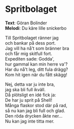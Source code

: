 # Spritbolaget

**Text**: Göran Bolinder  
**Melodi**: Du käre lille snickerbo

Till Spritbolaget ränner jag  
och bankar på dess port.  
Jag vill ha nå't som bränner bra  
och får mig skitfull fort.  
Expediten sade: Godda',  
hur gammal kan min herre va'?  
Har du nå't leg, ditt fula drägg?  
Kom hit igen när du fått skägg!

Nej, detta var ju inte bra,  
jag ska bli full ikväll.  
Då plötsligt en idé fick ja:  
De har ju sprit på Shell!  
Många flaskor stod där på rad,  
så nu kan jag bli full och glad.  
Den röda drycken åkte ner...  
Nu kan jag inte titta mer.